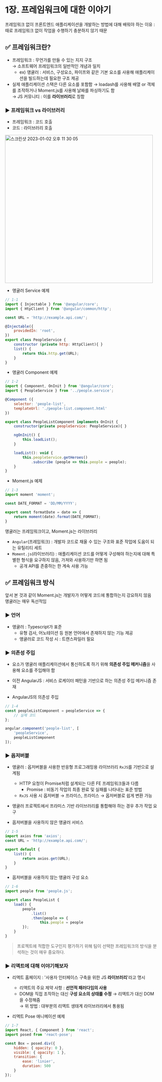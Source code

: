 # 1장. 프레임워크에 대한 이야기
프레임워크 없이 프론트엔드 애플리케이션을 개발하는 방법에 대해 배워야 하는 이유 : 때로 프레임워크 없이 작업을 수행하기 충분하지 않기 때문    

## ✅ 프레임워크란?
- 프레임워크 : 무언가를 만들 수 있는 지지 구조    
    → 소프트웨어 프레임워크의 일반적인 개념과 일치     
    - ex) 앵귤러 : 서비스, 구성요소, 파이프와 같은 기본 요소를 사용해 애플리케이션을 빌드하는데 필요한 구조 제공     
- 실제 애플리케이션 스택은 다른 요소를 포함함
    → loadash를 사용해 배열 or 객체를 조작하거나 Moment.js를 사용해 날짜를 파싱하기도 함     
    → JS 커뮤니티 : 이를 **라이브러리**로 칭함    

### ▶️ 프레임워크 vs 라이브러리
- 프레임워크 : 코드 호출
- 코드 : 라이브러리 호출
<img width="487" alt="스크린샷 2023-01-02 오후 11 30 05" src="https://user-images.githubusercontent.com/66112716/210245056-8a341337-9b42-4aec-8e02-bbfd99204a77.png">

- 앵귤러 Service 예제
```js
// 1-1
import { Injectable } from '@angular/core';
import { HtpClient } from '@angular/common/http';

const URL = 'http://example.api.com/';

@Injectable({ 
    providedIn: 'root',
})
export class PeopleService { 
    constructor (private http: HttpClient){ }
    list() {
        return this.http.get(URL);
    }
}
```

- 앵귤러 Component 예제
```js
// 1-2
import { Component, OnInit } from '@angular/core';
import { PeopleService } from '../people.service';

@Component ({
    selector: 'people-list',
    templateUrl: './people-list.component.html'
})

export class PeopleListComponent implements OnInit {
    constructor(private peopleService: PeopleService){ }

    ngOnInit() { 
        this.loadList();
    }

    loadList(): void { 
        this.peopleService.getHeroes()
            .subscribe (people => this.people = people);
    }
}
```

- Moment.js 예제
```js
// 1-3
import moment 'moment';

const DATE_FORMAT = 'DD/MM/YYYY';

export const formatDate = date => {
    return moment(date).format(DATE_FORMAT);
}
```

앵귤러는 프레임워크이고, Moment.js는 라이브러리    
- `Angular`(프레임워크) : 개발자 코드로 채울 수 있는 구조와 표준 작업에 도움이 되는 유틸리티 세트
- `Moment.js`(라이브러리) : 애플리케이션 코드를 어떻게 구성해야 하는지에 대해 특별한 형식을 요구하지 않음, 가져와 사용하기만 하면 됨
    - 공개 API를 존중하는 한 계속 사용 가능

## ✅ 프레임워크 방식
앞서 본 것과 같이 Moment.js는 개발자가 어떻게 코드에 통합하는지 강요하지 않음    
앵귤러는 매우 독선적임    

### ▶️ 언어
- 앵귤러 : Typescript가 표준
    - 유형 검사, 어노테이션 등 원본 언어에서 존재하지 않는 기능 제공
    - 앵귤러로 코드 작성 시 : 트랜스파일러 필요

### ▶️ 의존성 주입
- 요소가 앵귤러 애플리케이션에서 통신하도록 하기 위해 **의존성 주입 메커니즘**을 사용해 요소를 주입해야 함
- 이전 AngularJS : 서비스 로케이터 패턴을 기반으로 하는 의존성 주입 메커니즘 존재

- AngularJS의 의존성 주입
```js
// 1-4
const peopleListComponent = peopleService => {
    // 실제 코드
};

angular.component('people-list', [
    'peopleService',
    peopleListComponent
]);
```

### ▶️ 옵저버블
- 앵귤러 : 옵저버블을 사용한 반응형 프로그래밍용 라이브러리 `RxJS`를 기반으로 설계됨
    - HTTP 요청이 Promise처럼 설계되는 다른 FE 프레임워크들과 다름
        - Promise : 비동기 작업의 최종 완료 및 실패를 나타내는 표준 방법
    - `RxJS` 사용 시 옵저버블 → 프라미스, 프라미스 → 옵저버블로 쉽게 변환 가능
- 앵귤러 프로젝트에서 프라미스 기반 라이브러리를 통합해야 하는 경우 추가 작업 요구

- 옵저버블을 사용하지 않은 앵귤러 서비스
```js
// 1-5
import axios from 'axios';
const URL = 'http://example.api.com/';

export default {
    list() {
        return axios.get(URL);
    }
}
```

- 옵저버블을 사용하지 않는 앵귤러 구성 요소
```js
// 1-6
import people from 'people.js';

export class PeopleList {
    load() {
        people
            .list()
            .then(people => {
                this.people = people
        });
    }
}
```
> 프로젝트에 적합한 도구인지 평가하기 위해 팀이 선택한 프레임워크의 방식을 분석하는 것이 매우 중요하다.

### ▶️ 리액트에 대해 이야기해보자
- 리액트 홈페이지 : '사용자 인터페이스 구축을 위한 JS **라이브러리**'라고 명시
    - 리액트의 주요 제약 사항 : **선언적 패러다임의 사용**
    - DOM을 직접 조작하는 대신 **구성 요소의 상태를 수정**
        → 리액트가 대신 DOM을 수정해줌    
    → 위 방법 : 대부분의 리액트 생태계 라이브러리에서 통용됨    

- 리액트 Pose 애니메이션 예제
```js
// 1-7
import React, { Component } from 'react';
import posed from 'react-pose';

const Box = posed.div({
    hidden: { opacity: 0 },
    visible: { opacity: 1 },
    transition: {
        ease: 'linier',
        duration: 500
    }
});
```